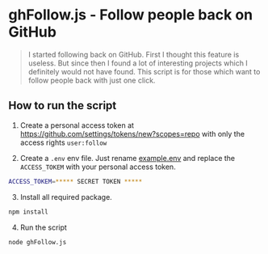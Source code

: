 # ghFollow.js - Follow people back on GitHub

> I started following back on GitHub. First I thought this feature is useless. But since then I found a lot of interesting projects which I definitely would not have found. This script is for those which want to follow people back with just one click.

## How to run the script

1. Create a personal access token at https://github.com/settings/tokens/new?scopes=repo with only the access rights `user:follow`

2. Create a `.env` env file. Just rename [example.env](example.env) and replace the `ACCESS_TOKEM` with your personal access token. 

```bash
ACCESS_TOKEM=***** SECRET TOKEN *****
```

3. Install all required package.

```bash
npm install
```

4. Run the script

```bash
node ghFollow.js
```




